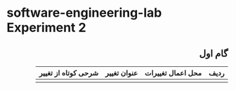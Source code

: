 # software-engineering-lab Experiment 2

<div dir='rtl'>

## گام اول
ردیف | محل اعمال تغییرات | عنوان تغییر | شرحی کوتاه از تغییر
|----------------|----------|----------|----------|
|                |          |          |          |